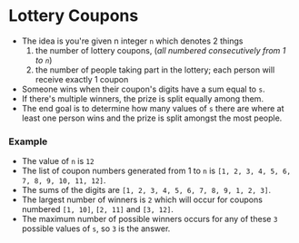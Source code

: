 # Lottery Coupons
* The idea is you're given n integer `n` which denotes 2 things
  1. the number of lottery coupons, (_all numbered consecutively from 1 to `n`_)
  2. the number of people taking part in the lottery; each person will receive exactly 1 coupon
* Someone wins when their coupon's digits have a sum equal to `s`.
* If there's multiple winners, the prize is split equally among them.
* The end goal is to determine how many values of `s` there are where at least one person wins and the prize is split amongst the most people.


### Example
* The value of `n` is `12`
* The list of coupon numbers generated from 1 to `n` is `[1, 2, 3, 4, 5, 6, 7, 8, 9, 10, 11, 12]`.
* The sums of the digits are `[1, 2, 3, 4, 5, 6, 7, 8, 9, 1, 2, 3]`.
* The largest number of winners is `2` which will occur for coupons numbered `[1, 10]`, `[2, 11]` and `[3, 12]`.
* The maximum number of possible winners occurs for any of these `3` possible values of `s`, so `3` is the answer.






